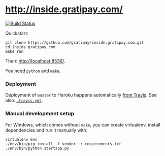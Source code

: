 # http://inside.gratipay.com/

[![Build Status](https://travis-ci.org/gratipay/inside.gratipay.com.svg)](https://travis-ci.org/gratipay/inside.gratipay.com)

Quickstart:

```
git clone https://github.com/gratipay/inside.gratipay.com.git
cd inside.gratipay.com
make run
```

Then: [http://localhost:8536/](http://localhost:8536/).

You need `python` and `make`.

### Deployment

Deployment of `master` to Heroku happens automatically [from Travis](http://docs.travis-ci.com/user/deployment/heroku/).
See also: [`.travis.yml`](https://github.com/gratipay/inside.gratipay.com/blob/master/.travis.yml).

### Manual development setup

For Windows, which comes without `make`, you can create
virtualenv, install dependencies and run it manually with:

```
virtualenv env
./env/bin/pip install -f vendor -r requirements.txt
./env/bin/python startapp.py
```


